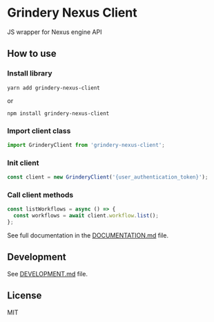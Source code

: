 # Grindery Nexus Client

JS wrapper for Nexus engine API

## How to use

### Install library

`yarn add grindery-nexus-client`

or

`npm install grindery-nexus-client`

### Import client class

```js
import GrinderyClient from 'grindery-nexus-client';
```

### Init client

```js
const client = new GrinderyClient('{user_authentication_token}');
```

### Call client methods

```js
const listWorkflows = async () => {
  const workflows = await client.workflow.list();
};
```

See full documentation in the [DOCUMENTATION.md](https://github.com/grindery-io/grindery-nexus-client/blob/master/DOCUMENTATION.md) file.

## Development

See [DEVELOPMENT.md](https://github.com/grindery-io/grindery-nexus-client/blob/master/DEVELOPMENT.md) file.

## License

MIT
